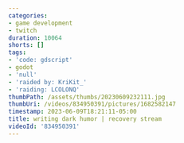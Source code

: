 ```yaml
---
categories:
- game development
- twitch
duration: 10064
shorts: []
tags:
- 'code: gdscript'
- godot
- 'null'
- 'raided by: KriKit_'
- 'raiding: LCOLONQ'
thumbPath: /assets/thumbs/20230609232111.jpg
thumbUri: /videos/834950391/pictures/1682582147
timestamp: 2023-06-09T18:21:11-05:00
title: writing dark humor | recovery stream
videoId: '834950391'
---
```

